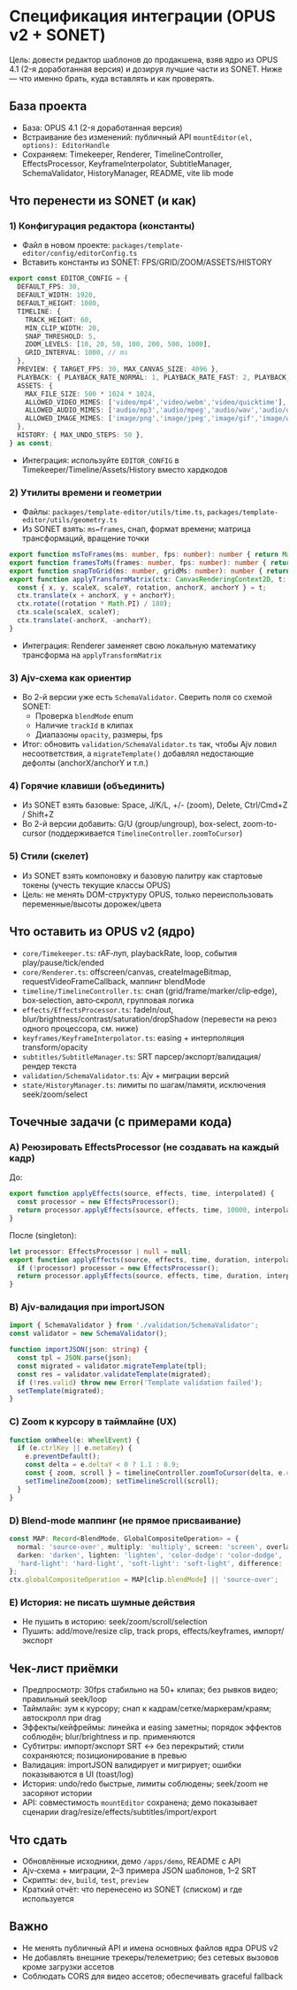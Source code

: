 # Спецификация интеграции (OPUS v2 + SONET)

Цель: довести редактор шаблонов до продакшена, взяв ядро из OPUS 4.1 (2-я доработанная версия) и дозируя лучшие части из SONET. Ниже — что именно брать, куда вставлять и как проверять.

## База проекта
- База: OPUS 4.1 (2-я доработанная версия)
- Встраивание без изменений: публичный API `mountEditor(el, options): EditorHandle`
- Сохраняем: Timekeeper, Renderer, TimelineController, EffectsProcessor, KeyframeInterpolator, SubtitleManager, SchemaValidator, HistoryManager, README, vite lib mode

## Что перенести из SONET (и как)

### 1) Конфигурация редактора (константы)
- Файл в новом проекте: `packages/template-editor/config/editorConfig.ts`
- Вставить константы из SONET: FPS/GRID/ZOOM/ASSETS/HISTORY
```ts
export const EDITOR_CONFIG = {
  DEFAULT_FPS: 30,
  DEFAULT_WIDTH: 1920,
  DEFAULT_HEIGHT: 1080,
  TIMELINE: {
    TRACK_HEIGHT: 60,
    MIN_CLIP_WIDTH: 20,
    SNAP_THRESHOLD: 5,
    ZOOM_LEVELS: [10, 20, 50, 100, 200, 500, 1000],
    GRID_INTERVAL: 1000, // ms
  },
  PREVIEW: { TARGET_FPS: 30, MAX_CANVAS_SIZE: 4096 },
  PLAYBACK: { PLAYBACK_RATE_NORMAL: 1, PLAYBACK_RATE_FAST: 2, PLAYBACK_RATE_SLOW: 0.5 },
  ASSETS: {
    MAX_FILE_SIZE: 500 * 1024 * 1024,
    ALLOWED_VIDEO_MIMES: ['video/mp4','video/webm','video/quicktime'],
    ALLOWED_AUDIO_MIMES: ['audio/mp3','audio/mpeg','audio/wav','audio/ogg'],
    ALLOWED_IMAGE_MIMES: ['image/png','image/jpeg','image/gif','image/webp'],
  },
  HISTORY: { MAX_UNDO_STEPS: 50 },
} as const;
```
- Интеграция: используйте `EDITOR_CONFIG` в Timekeeper/Timeline/Assets/History вместо хардкодов

### 2) Утилиты времени и геометрии
- Файлы: `packages/template-editor/utils/time.ts`, `packages/template-editor/utils/geometry.ts`
- Из SONET взять: `ms↔frames`, снап, формат времени; матрица трансформаций, вращение точки
```ts
export function msToFrames(ms: number, fps: number): number { return Math.round((ms / 1000) * fps); }
export function framesToMs(frames: number, fps: number): number { return (frames / fps) * 1000; }
export function snapToGrid(ms: number, gridMs: number): number { return Math.round(ms / gridMs) * gridMs; }
export function applyTransformMatrix(ctx: CanvasRenderingContext2D, t: Transform) {
  const { x, y, scaleX, scaleY, rotation, anchorX, anchorY } = t;
  ctx.translate(x + anchorX, y + anchorY);
  ctx.rotate((rotation * Math.PI) / 180);
  ctx.scale(scaleX, scaleY);
  ctx.translate(-anchorX, -anchorY);
}
```
- Интеграция: Renderer заменяет свою локальную математику трансформа на `applyTransformMatrix`

### 3) Ajv-схема как ориентир
- Во 2-й версии уже есть `SchemaValidator`. Сверить поля со схемой SONET:
  - Проверка `blendMode` enum
  - Наличие `trackId` в клипах
  - Диапазоны `opacity`, размеры, fps
- Итог: обновить `validation/SchemaValidator.ts` так, чтобы Ajv ловил несоответствия, а `migrateTemplate()` добавлял недостающие дефолты (anchorX/anchorY и т.п.)

### 4) Горячие клавиши (объединить)
- Из SONET взять базовые: Space, J/K/L, +/- (zoom), Delete, Ctrl/Cmd+Z / Shift+Z
- Во 2-й версии добавить: G/U (group/ungroup), box-select, zoom-to-cursor (поддерживается `TimelineController.zoomToCursor`)

### 5) Стили (скелет)
- Из SONET взять компоновку и базовую палитру как стартовые токены (учесть текущие классы OPUS)
- Цель: не менять DOM-структуру OPUS, только переиспользовать переменные/высоты дорожек/цвета

## Что оставить из OPUS v2 (ядро)

- `core/Timekeeper.ts`: rAF‑луп, playbackRate, loop, события play/pause/tick/ended
- `core/Renderer.ts`: offscreen/canvas, createImageBitmap, requestVideoFrameCallback, маппинг blendMode
- `timeline/TimelineController.ts`: снап (grid/frame/marker/clip‑edge), box‑selection, авто‑скролл, групповая логика
- `effects/EffectsProcessor.ts`: fadeIn/out, blur/brightness/contrast/saturation/dropShadow (перевести на реюз одного процессора, см. ниже)
- `keyframes/KeyframeInterpolator.ts`: easing + интерполяция transform/opacity
- `subtitles/SubtitleManager.ts`: SRT парсер/экспорт/валидация/рендер текста
- `validation/SchemaValidator.ts`: Ajv + миграции версий
- `state/HistoryManager.ts`: лимиты по шагам/памяти, исключения seek/zoom/select

## Точечные задачи (с примерами кода)

### A) Реюзировать EffectsProcessor (не создавать на каждый кадр)
До:
```ts
export function applyEffects(source, effects, time, interpolated) {
  const processor = new EffectsProcessor();
  return processor.applyEffects(source, effects, time, 10000, interpolated);
}
```
После (singleton):
```ts
let processor: EffectsProcessor | null = null;
export function applyEffects(source, effects, time, duration, interpolated) {
  if (!processor) processor = new EffectsProcessor();
  return processor.applyEffects(source, effects, time, duration, interpolated);
}
```

### B) Ajv‑валидация при importJSON
```ts
import { SchemaValidator } from './validation/SchemaValidator';
const validator = new SchemaValidator();

function importJSON(json: string) {
  const tpl = JSON.parse(json);
  const migrated = validator.migrateTemplate(tpl);
  const res = validator.validateTemplate(migrated);
  if (!res.valid) throw new Error('Template validation failed');
  setTemplate(migrated);
}
```

### C) Zoom к курсору в таймлайне (UX)
```ts
function onWheel(e: WheelEvent) {
  if (e.ctrlKey || e.metaKey) {
    e.preventDefault();
    const delta = e.deltaY < 0 ? 1.1 : 0.9;
    const { zoom, scroll } = timelineController.zoomToCursor(delta, e.clientX, containerWidth);
    setTimelineZoom(zoom); setTimelineScroll(scroll);
  }
}
```

### D) Blend‑mode маппинг (не прямое присваивание)
```ts
const MAP: Record<BlendMode, GlobalCompositeOperation> = {
  normal: 'source-over', multiply: 'multiply', screen: 'screen', overlay: 'overlay',
  darken: 'darken', lighten: 'lighten', 'color-dodge': 'color-dodge', 'color-burn': 'color-burn',
  'hard-light': 'hard-light', 'soft-light': 'soft-light', difference: 'difference', exclusion: 'exclusion'
};
ctx.globalCompositeOperation = MAP[clip.blendMode] || 'source-over';
```

### E) История: не писать шумные действия
- Не пушить в историю: seek/zoom/scroll/selection
- Пушить: add/move/resize clip, track props, effects/keyframes, импорт/экспорт

## Чек‑лист приёмки
- Предпросмотр: 30fps стабильно на 50+ клипах; без рывков видео; правильный seek/loop
- Таймлайн: зум к курсору; снап к кадрам/сетке/маркерам/краям; автоскролл при drag
- Эффекты/кейфреймы: линейка и easing заметны; порядок эффектов соблюдён; blur/brightness и пр. применяются
- Субтитры: импорт/экспорт SRT ↔ без перекрытий; стили сохраняются; позиционирование в превью
- Валидация: importJSON валидирует и мигрирует; ошибки показываются в UI (toast/log)
- История: undo/redo быстрые, лимиты соблюдены; seek/zoom не засоряют истории
- API: совместимость `mountEditor` сохранена; демо показывает сценарии drag/resize/effects/subtitles/import/export

## Что сдать
- Обновлённые исходники, демо `/apps/demo`, README с API
- Ajv‑схема + миграции, 2–3 примера JSON шаблонов, 1–2 SRT
- Скрипты: `dev`, `build`, `test`, `preview`
- Краткий отчёт: что перенесено из SONET (списком) и где используется

## Важно
- Не менять публичный API и имена основных файлов ядра OPUS v2
- Не добавлять внешние трекеры/телеметрию; без сетевых вызовов кроме загрузки ассетов
- Соблюдать CORS для видео ассетов; обеспечивать graceful fallback